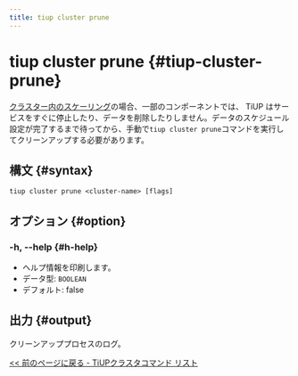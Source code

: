 ```yaml
---
title: tiup cluster prune
---
```


# tiup cluster prune {#tiup-cluster-prune}

[<a href="/tiup/tiup-component-cluster-scale-in.md">クラスター内のスケーリング</a>](/tiup/tiup-component-cluster-scale-in.md)の場合、一部のコンポーネントでは、 TiUP はサービスをすぐに停止したり、データを削除したりしません。データのスケジュール設定が完了するまで待ってから、手動で`tiup cluster prune`コマンドを実行してクリーンアップする必要があります。

## 構文 {#syntax}

```shell
tiup cluster prune <cluster-name> [flags]
```

## オプション {#option}

### -h, --help {#h-help}

-   ヘルプ情報を印刷します。
-   データ型: `BOOLEAN`
-   デフォルト: false

## 出力 {#output}

クリーンアッププロセスのログ。

[<a href="/tiup/tiup-component-cluster.md#command-list">&lt;&lt; 前のページに戻る - TiUPクラスタコマンド リスト</a>](/tiup/tiup-component-cluster.md#command-list)
